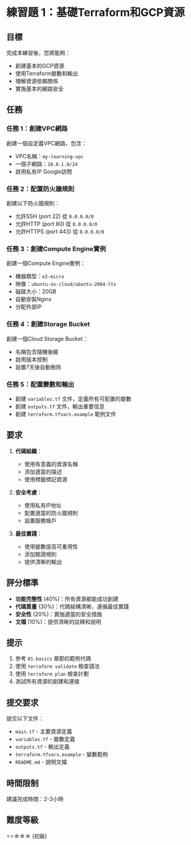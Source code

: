# 練習題 1：基礎Terraform和GCP資源

## 目標
完成本練習後，您將能夠：
- 創建基本的GCP資源
- 使用Terraform變數和輸出
- 理解資源依賴關係
- 實施基本的網路安全

## 任務

### 任務 1：創建VPC網路
創建一個自定義VPC網路，包含：
- VPC名稱：`my-learning-vpc`
- 一個子網路：`10.0.1.0/24`
- 啟用私有IP Google訪問

### 任務 2：配置防火牆規則
創建以下防火牆規則：
- 允許SSH (port 22) 從 `0.0.0.0/0`
- 允許HTTP (port 80) 從 `0.0.0.0/0`
- 允許HTTPS (port 443) 從 `0.0.0.0/0`

### 任務 3：創建Compute Engine實例
創建一個Compute Engine實例：
- 機器類型：`e2-micro`
- 映像：`ubuntu-os-cloud/ubuntu-2004-lts`
- 磁碟大小：20GB
- 自動安裝Nginx
- 分配外部IP

### 任務 4：創建Storage Bucket
創建一個Cloud Storage Bucket：
- 名稱包含隨機後綴
- 啟用版本控制
- 設置7天後自動刪除

### 任務 5：配置變數和輸出
- 創建 `variables.tf` 文件，定義所有可配置的變數
- 創建 `outputs.tf` 文件，輸出重要信息
- 創建 `terraform.tfvars.example` 範例文件

## 要求

1. **代碼組織**：
   - 使用有意義的資源名稱
   - 添加適當的描述
   - 使用標籤標記資源

2. **安全考慮**：
   - 使用私有IP地址
   - 配置適當的防火牆規則
   - 設置服務帳戶

3. **最佳實踐**：
   - 使用變數提高可重用性
   - 添加驗證規則
   - 提供清晰的輸出

## 評分標準

- **功能完整性** (40%)：所有資源都能成功創建
- **代碼質量** (30%)：代碼結構清晰，遵循最佳實踐
- **安全性** (20%)：實施適當的安全措施
- **文檔** (10%)：提供清晰的註釋和說明

## 提示

1. 參考 `01-basics` 章節的範例代碼
2. 使用 `terraform validate` 檢查語法
3. 使用 `terraform plan` 檢查計劃
4. 測試所有資源的創建和連接

## 提交要求

提交以下文件：
- `main.tf` - 主要資源定義
- `variables.tf` - 變數定義
- `outputs.tf` - 輸出定義
- `terraform.tfvars.example` - 變數範例
- `README.md` - 說明文檔

## 時間限制

建議完成時間：2-3小時

## 難度等級

⭐⭐☆☆☆ (初級)
